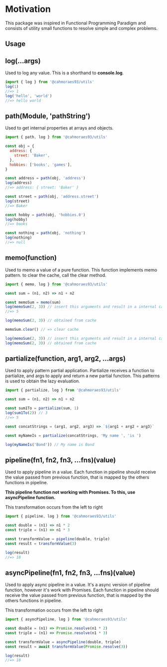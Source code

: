 # Motivation

This package was inspired in Functional Programming Paradigm and consists of utility small functions to resolve simple and complex problems.

## Usage

## log(...args)

Used to log any value. This is a shorthand to <b>console.log</b>.

```js
import { log } from '@cahmoraes93/utils'
log(1)
//=> 1
log('hello', 'world')
//=> hello world
```

## path(Module, 'pathString')

Used to get internal properties at arrays and objects.

```js
import { path, log } from '@cahmoraes93/utils'

const obj = {
  address: {
    street: 'Baker',
  },
  hobbies: ['books', 'games'],
}

const address = path(obj, 'address')
log(address)
//=> address: { street: 'Baker' }

const street = path(obj, 'address.street')
log(street)
//=> Baker

const hobby = path(obj, 'hobbies.0')
log(hobby)
//=> books

const nothing = path(obj, 'nothing')
log(nothing)
//=> null
```

## memo(function)

Used to memo a value of a pure function. This function implements memo pattern.
to clear the cache, call the clear method.

```js
import { memo, log } from '@cahmoraes93/utils'

const sum = (n1, n2) => n1 + n2

const memoSum = memo(sum)
log(memoSum(2, 3)) // insert this arguments and result in a internal cache
//=> 5

log(memoSum(2, 3)) // obtained from cache

memoSum.clear() // => clear cache

log(memoSum(2, 3)) // insert this arguments and result in a internal cache
log(memoSum(2, 3)) // obtained from cache
```

## partialize(function, arg1, arg2, ...args)

Used to apply pattern partial application.
Partialize receives a function to partialize, and args to apply and return a new partial function. This patterns is used to obtain the lazy evaluation.

```js
import { partialize, log } from '@cahmoraes93/utils'

const sum = (n1, n2) => n1 + n2

const sum1To = partialize(sum, 1)
log(sum1To(2)) // 3
//=> 5

const concatStrings = (arg1, arg2, arg3) => `${arg1 + arg2 + arg3}`

const myNameIs = partialize(concatStrings, 'My name ', 'is ')

log(myNameIs('Bond')) // My name is Bond
```

## pipeline(fn1, fn2, fn3, ...fns)(value)

Used to apply pipeline in a value.
Each function in pipeline should receive the value passed from previous function, that is mapped by the others functions in pipeline.

<b>This pipeline function not working with Promises. To this, use asyncPipeline function.</b>

This transformation occurs from the left to right

```js
import { pipeline, log } from '@cahmoraes93/utils'

const double = (n1) => n1 * 2
const triple = (n1) => n1 * 3

const transformValue = pipeline(double, triple)
const result = transformValue(3)

log(result)
//=> 18
```

## asyncPipeline(fn1, fn2, fn3, ...fns)(value)

Used to apply async pipeline in a value. It's a async version of pipeline function, however it's work with Promises.
Each function in pipeline should receive the value passed from previous function, that is mapped by the others functions in pipeline.

This transformation occurs from the left to right

```js
import { asyncPipeline, log } from '@cahmoraes93/utils'

const double = (n1) => Promise.resolve(n1 * 2)
const triple = (n1) => Promise.resolve(n1 * 3)

const transformValue = asyncPipeline(double, triple)
const result = await transformValue(Promise.resolve(3))

log(result)
//=> 18
```

